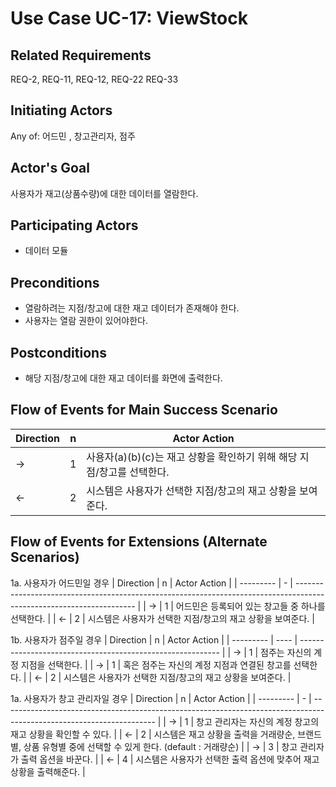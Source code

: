 # Use Case UC-17: ViewStock

## **Related Requirements**
REQ-2, REQ-11, REQ-12, REQ-22 REQ-33

## **Initiating Actors**

Any of: 어드민 , 창고관리자, 점주

## **Actor's Goal**

사용자가 재고(상품수량)에 대한 데이터를 열람한다.

## **Participating Actors**

 - 데이터 모듈

## **Preconditions**

- 열람하려는 지점/창고에 대한 재고 데이터가 존재해야 한다.
- 사용자는 열람 권한이 있어야한다.

## **Postconditions**

- 해당 지점/창고에 대한 재고 데이터를 화면에 출력한다.

## Flow of Events for Main Success Scenario
| Direction | n    | Actor Action                                                 |
| --------- | ---- | ------------------------------------------------------------ |
| →         | 1    | 사용자(a)(b)(c)는 재고 상황을 확인하기 위해 해당 지점/창고를 선택한다. |
| ←         | 2    | 시스템은 사용자가 선택한 지점/창고의 재고 상황을 보여준다.   |


## Flow of Events for Extensions (Alternate Scenarios)
1a. 사용자가 어드민일 경우
| Direction | n | Actor Action                                                                                                         |
| --------- | - | -------------------------------------------------------------------------------------------------------------------- |
| →         | 1 | 어드민은 등록되어 있는 창고들 중 하나를 선택한다. |
| ←         | 2 | 시스템은 사용자가 선택한 지점/창고의 재고 상황을 보여준다. |

1b. 사용자가 점주일 경우
| Direction | n    | Actor Action                                               |
| --------- | ---- | ---------------------------------------------------------- |
| →         | 1    | 점주는 자신의 계정 지점을 선택한다.                        |
| →         | 1    | 혹은 점주는 자신의 계정 지점과 연결된 창고를 선택한다.     |
| ←         | 2    | 시스템은 사용자가 선택한 지점/창고의 재고 상황을 보여준다. |

1a. 사용자가 창고 관리자일 경우
| Direction | n | Actor Action                                                                                                         |
| --------- | - | -------------------------------------------------------------------------------------------------------------------- |
| →         | 1 | 창고 관리자는 자신의 계정 창고의 재고 상황을 확인할 수 있다. |
| ←         | 2 | 시스템은 재고 상황을 출력을 거래량순, 브랜드별, 상품 유형별 중에 선택할 수 있게 한다. (default : 거래량순) |
| →         | 3 | 창고 관리자가 출력 옵션을 바꾼다. |
| ←         | 4 | 시스템은 사용자가 선택한 출력 옵션에 맞추어 재고 상황을 출력해준다. |

